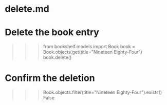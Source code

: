 # delete.md

# Delete the book entry
>>> from bookshelf.models import Book
>>> book = Book.objects.get(title="Nineteen Eighty-Four")
>>> book.delete()

# Confirm the deletion
>>> Book.objects.filter(title="Nineteen Eighty-Four").exists()
False
